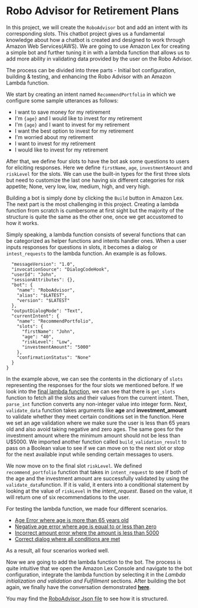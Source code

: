 # Robo Advisor for Retirement Plans

In this project, we will create the `RoboAdvisor` bot and add an intent with its corresponding slots. This chatbot project gives us a fundamental knowledge about how a chatbot is created and designed to work through Amazon Web Services(AWS). We are going to use Amazon Lex for creating a simple bot and further tuning it in with a lambda function that allows us to add more ability in validating data provided by the user on the Robo Advisor.

The process can be divided into three parts - Initial bot configuration, building & testing, and enhancing the Robo Advisor with an Amazon Lambda function.   


We start by creating an intent named `RecommendPortfolio` in which we configure some sample utterances as follows:    
      
      
* I want to save money for my retirement
* I'm ​`{age}​` and I would like to invest for my retirement
* I'm `​{age}​` and I want to invest for my retirement
* I want the best option to invest for my retirement
* I'm worried about my retirement
* I want to invest for my retirement
* I would like to invest for my retirement   

After that, we define four slots to have the bot ask some questions to users for eliciting responses. Here we define `firstName`, `age`, `investmentAmount` and `riskLevel` for the slots. We can use the built-in types for the first three slots but need to customize the last one having six different categories for risk appetite; None, very low, low, medium, high, and very high.

Building a bot is simply done by clicking the `Build` button in Amazon Lex. The next part is the most challenging in this project. Creating a lambda function from scratch is cumbersome at first sight but the majority of the structure is quite the same as the other one, once we get accustomed to how it works.

Simply speaking, a lambda function consists of several functions that can be categorized as helper functions and intents handler ones. When a user inputs responses for questions in slots, it becomes a dialog or `intest_requests` to the lambda function. An example is as follows.   

```{
  "messageVersion": "1.0",
  "invocationSource": "DialogCodeHook",
  "userId": "John",
  "sessionAttributes": {},
  "bot": {
    "name": "RoboAdvisor",
    "alias": "$LATEST",
    "version": "$LATEST"
  },
  "outputDialogMode": "Text",
  "currentIntent": {
    "name": "RecommendPortfolio",
    "slots": {
      "firstName": "John",
      "age": "40",
      "riskLevel": "Low",
      "investmentAmount": "5000"
    },
    "confirmationStatus": "None"
  }
}
```
In the example above, we can see the contents in the dictionary of `slots` representing the responses for the four slots we mentioned before. If we look into the [final lambda function](https://github.com/coolwonny/RoboAdvisor/blob/master/lambda_function_final.py), we can see that there is `get_slots` function to fetch all the slots and their values from the current intent. Then, `parse_int` function converts any non-integer value into integer form. Next, `validate_data` function takes arguments like **age** and **investment_amount** to validate whether they meet certain conditions set in the function. Here we set an age validation where we make sure the user is less than 65 years old and also avoid taking negative and zero ages. The same goes for the investment amount where the minimum amount should not be less than U$5000. We imported another function called `build_validation_result` to pass on a Boolean value to see if we can move on to the next slot or stop for the next available input while sending certain messages to users.   
   
We now move on to the final slot `riskLevel`. We defined `recommend_portfolio` function that takes in `intent_request` to see if both of the age and the investment amount are successfully validated by using the `validate_data`function. If it is valid, it enters into a conditional statement by looking at the value of `riskLevel` in the *intent_request*. Based on the value, it will return one of six recommendations to the user.

For testing the lambda function, we made four different scenarios.    
- [Age Error where age is more than 65 years old](https://github.com/coolwonny/RoboAdvisor/blob/master/Test_Cases/age_error.txt)
- [Negative age error where age is equal to or less than zero](https://github.com/coolwonny/RoboAdvisor/blob/master/Test_Cases/negative_age_error.txt)
- [Incorrect amount error where the amount is less than 5000](https://github.com/coolwonny/RoboAdvisor/blob/master/Test_Cases/incorrect_amount_error.txt)
- [Correct dialog where all conditions are met](https://github.com/coolwonny/RoboAdvisor/blob/master/Test_Cases/correct_dialog.txt) 

    
As a result, all four scenarios worked well.    

Now we are going to add the lambda function to the bot. The process is quite intuitive that we open the Amazon Lex Console and navigate to the bot configuration, integrate the lambda function by selecting it in the *Lambda initialization and validation and Fulfillment* sections. After building the bot again, we finally have the conversation demonstrated [**here**](https://github.com/coolwonny/RoboAdvisor/blob/master/Amazon%20Lex%20-%20Chrome%202020-08-04%2014-53-43.mp4).   

You may find the [RoboAdvisor Json file](https://github.com/coolwonny/RoboAdvisor/blob/master/RoboAdvisor_Export.json) to see how it is structured.



 
